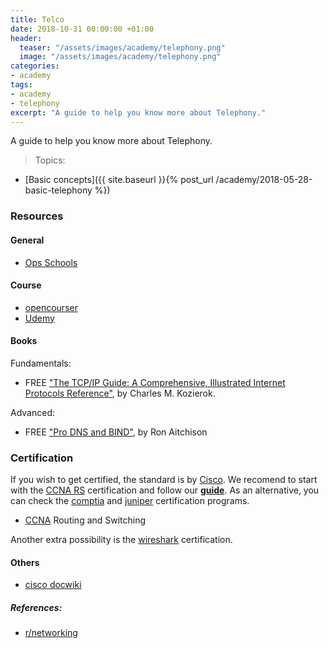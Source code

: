 ```yaml
---
title: Telco
date: 2018-10-31 00:00:00 +01:00
header:
  teaser: "/assets/images/academy/telephony.png"
  image: "/assets/images/academy/telephony.png"
categories:
- academy
tags:
- academy
- telephony
excerpt: "A guide to help you know more about Telephony."
---
```


A guide to help you know more about Telephony.

> Topics:
* [Basic concepts]({{ site.baseurl }}{% post_url /academy/2018-05-28-basic-telephony %})

### Resources

#### General
* [Ops Schools](http://www.opsschool.org/en/latest/networking_101.html)


#### Course
* [opencourser](https://opencourser.com/)
* [Udemy](https://www.udemy.com/course/understanding-and-troubleshooting-sip/)


#### Books
Fundamentals:
* FREE ["The TCP/IP Guide: A Comprehensive, Illustrated Internet Protocols Reference"](http://www.tcpipguide.com/free/index.htm), by Charles M. Kozierok.


Advanced:
* FREE ["Pro DNS and BIND"](http://www.zytrax.com/books/dns/), by Ron Aitchison


### Certification

If you wish to get certified, the standard is by [Cisco](http://www.cisco.com/c/en/us/training-events/training-certifications/certifications.html). We recomend to start with the [CCNA RS](https://learningnetwork.cisco.com/community/certifications/ccna/) certification and follow our **[guide](/CCNA/0-start/)**. As an alternative, you can check the [comptia](https://certification.comptia.org/certifications/network) and [juniper](https://www.juniper.net/uk/en/training/certification/certification-tracks/ent-routing-switching-track/) certification programs.

* [CCNA](https://learningnetwork.cisco.com/community/certifications/ccna/) Routing and Switching

Another extra possibility is the [wireshark](https://www.wiresharktraining.com/certification.html) certification.

#### Others
* [cisco docwiki](http://docwiki.cisco.com/wiki/Category:IOS_Technology_Handbook)


##### References:
  * [r/networking](https://www.reddit.com/r/networking/wiki/index)
